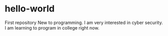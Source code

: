 # hello-world
First repository
New to programming. I am very interested in cyber security. I am learning to program in college right now.
